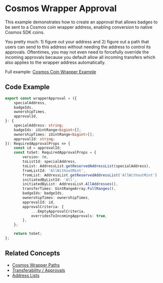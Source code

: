 # Cosmos Wrapper Approval

This example demonstrates how to create an approval that allows badges to be sent to a Cosmos coin wrapper address, enabling conversion to native Cosmos SDK coins.

You pretty much: 1) figure out your address and 2) figure out a path that users can send to this address without needing the address to control its approvals. Oftentimes, you may not even need to forcefully override the incoming approvals because you default allow all incoming transfers which also applies to the wrapper address automatically.

Full example: [Cosmos Coin Wrapper Example](../cosmos-coin-wrapper-example.md)

## Code Example

```typescript
export const wrapperApproval = ({
    specialAddress,
    badgeIds,
    ownershipTimes,
    approvalId,
}: {
    specialAddress: string;
    badgeIds: iUintRange<bigint>[];
    ownershipTimes: iUintRange<bigint>[];
    approvalId: string;
}): RequiredApprovalProps => {
    const id = approvalId;
    const toSet: RequiredApprovalProps = {
        version: 0n,
        toListId: specialAddress,
        toList: AddressList.getReservedAddressList(specialAddress),
        fromListId: 'AllWithoutMint',
        fromList: AddressList.getReservedAddressList('AllWithoutMint'),
        initiatedByListId: 'All',
        initiatedByList: AddressList.AllAddresses(),
        transferTimes: UintRangeArray.FullRanges(),
        badgeIds: badgeIds,
        ownershipTimes: ownershipTimes,
        approvalId: id,
        approvalCriteria: {
            ...EmptyApprovalCriteria,
            overridesToIncomingApprovals: true,
        },
    };

    return toSet;
};
```

## Related Concepts

-   [Cosmos Wrapper Paths](../../concepts/cosmos-wrapper-paths.md)
-   [Transferability / Approvals](../../concepts/transferability-approvals.md)
-   [Address Lists](../../concepts/address-lists.md)
